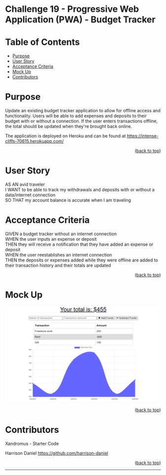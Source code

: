 # Challenge 19 - Progressive Web Application (PWA) - Budget Tracker

# Table of Contents

- [Purpose](#purpose)
- [User Story](#user-story)
- [Acceptance Criteria](#acceptance-criteria)
- [Mock Up](#mock-up)
- [Contributors](#contributors)

# Purpose

Update an existing budget tracker application to allow for offline access and functionality. Users will be able to add expenses and deposits to their budget with or without a connection. If the user enters transactions offline, the total should be updated when they're brought back online.

The application is deployed on Heroku and can be found at https://intense-cliffs-70615.herokuapp.com/

<p align="right">(<a href="#top">back to top</a>)</p>

# User Story

AS AN avid traveler  
I WANT to be able to track my withdrawals and deposits with or without a data/internet connection  
SO THAT my account balance is accurate when I am traveling

# Acceptance Criteria

GIVEN a budget tracker without an internet connection  
WHEN the user inputs an expense or deposit  
THEN they will receive a notification that they have added an expense or deposit  
WHEN the user reestablishes an internet connection  
THEN the deposits or expenses added while they were offline are added to their transaction history and their totals are updated

<p align="right">(<a href="#top">back to top</a>)</p>

# Mock Up

<img src='./public/images/mock-up.png' />

<p align="right">(<a href="#top">back to top</a>)</p>

# Contributors

<!-- ![GitHub contributors](https://img.shields.io/github/contributors-anon/ -->

Xandromus - Starter Code

Harrison Daniel https://github.com/harrison-daniel

<p align="right">(<a href="#top">back to top</a>)</p>

---
